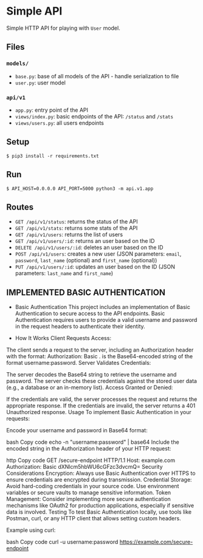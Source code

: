 # Simple API

Simple HTTP API for playing with `User` model.


## Files

### `models/`

- `base.py`: base of all models of the API - handle serialization to file
- `user.py`: user model

### `api/v1`

- `app.py`: entry point of the API
- `views/index.py`: basic endpoints of the API: `/status` and `/stats`
- `views/users.py`: all users endpoints


## Setup

```
$ pip3 install -r requirements.txt
```


## Run

```
$ API_HOST=0.0.0.0 API_PORT=5000 python3 -m api.v1.app
```


## Routes

- `GET /api/v1/status`: returns the status of the API
- `GET /api/v1/stats`: returns some stats of the API
- `GET /api/v1/users`: returns the list of users
- `GET /api/v1/users/:id`: returns an user based on the ID
- `DELETE /api/v1/users/:id`: deletes an user based on the ID
- `POST /api/v1/users`: creates a new user (JSON parameters: `email`, `password`, `last_name` (optional) and `first_name` (optional))
- `PUT /api/v1/users/:id`: updates an user based on the ID (JSON parameters: `last_name` and `first_name`)

## IMPLEMENTED BASIC AUTHENTICATION

- Basic Authentication
This project includes an implementation of Basic Authentication to secure access to the API endpoints. Basic Authentication requires users to provide a valid username and password in the request headers to authenticate their identity.

- How It Works
Client Requests Access:

The client sends a request to the server, including an Authorization header with the format: Authorization: Basic <credentials>.
<credentials> is the Base64-encoded string of the format username:password.
Server Validates Credentials:

The server decodes the Base64 string to retrieve the username and password.
The server checks these credentials against the stored user data (e.g., a database or an in-memory list).
Access Granted or Denied:

If the credentials are valid, the server processes the request and returns the appropriate response.
If the credentials are invalid, the server returns a 401 Unauthorized response.
Usage
To implement Basic Authentication in your requests:

Encode your username and password in Base64 format:

bash
Copy code
echo -n "username:password" | base64
Include the encoded string in the Authorization header of your HTTP request:

http
Copy code
GET /secure-endpoint HTTP/1.1
Host: example.com
Authorization: Basic dXNlcm5hbWU6cGFzc3dvcmQ=
Security Considerations
Encryption: Always use Basic Authentication over HTTPS to ensure credentials are encrypted during transmission.
Credential Storage: Avoid hard-coding credentials in your source code. Use environment variables or secure vaults to manage sensitive information.
Token Management: Consider implementing more secure authentication mechanisms like OAuth2 for production applications, especially if sensitive data is involved.
Testing
To test Basic Authentication locally, use tools like Postman, curl, or any HTTP client that allows setting custom headers.

Example using curl:

bash
Copy code
curl -u username:password https://example.com/secure-endpoint
